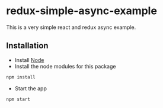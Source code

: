 # redux-simple-async-example
This is a very simple react and redux async example.

## Installation

* Install [Node](https://nodejs.org)
* Install the node modules for this package 
```sh
npm install
```
* Start the app
```sh
npm start
```

